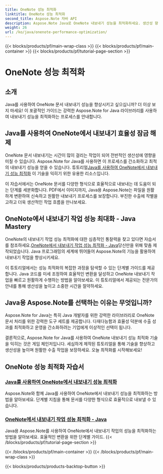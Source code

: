 ```yaml
---
title: OneNote 성능 최적화
linktitle: OneNote 성능 최적화
second_title: Aspose.Note 자바 API
description: Aspose.Note Java로 OneNote 내보내기 성능을 최적화하세요. 생산성 향상을 위한 단계별 지침을 통해 효율적인 문서를 다양한 형식으로 변환하는 방법을 알아보세요.
weight: 26
url: /ko/java/onenote-performance-optimization/
---
```


{{< blocks/products/pf/main-wrap-class >}}
{{< blocks/products/pf/main-container >}}
{{< blocks/products/pf/tutorial-page-section >}}

# OneNote 성능 최적화


## 소개

Java를 사용하여 OneNote 문서 내보내기 성능을 향상시키고 싶으십니까? 더 이상 보지 마세요! 이 포괄적인 가이드는 강력한 Aspose.Note for Java 라이브러리를 사용하여 내보내기 성능을 최적화하는 프로세스를 안내합니다.

## Java를 사용하여 OneNote에서 내보내기 효율성 잠금 해제

 OneNote 문서 내보내기는 시간이 많이 걸리는 작업이 되어 전반적인 생산성에 영향을 미칠 수 있습니다. Aspose.Note for Java를 사용하면 이 프로세스를 간소화하고 최적의 내보내기 성능을 얻을 수 있습니다. 튜토리얼[Java를 사용하여 OneNote에서 내보내기 성능 최적화](./optimize-export-performance/) 이 기술을 익히기 위한 유용한 리소스입니다.

이 자습서에서는 OneNote 문서를 다양한 형식으로 효율적으로 내보내는 데 도움이 되는 단계를 세분화합니다. PDF에서 이미지까지, Java용 Aspose.Note는 파일을 원활하게 변환하여 신속하고 원활한 내보내기 프로세스를 보장합니다. 부진한 수출에 작별을 고하고 더욱 생산적인 작업 흐름을 만나보세요.

## OneNote에서 내보내기 작업 성능 최대화 - Java Mastery

 OneNote의 내보내기 작업 성능 최적화에 대한 심층적인 통찰력을 찾고 있다면 자습서를 참조하세요.[OneNote에서 내보내기 작업 성능 최적화 - Java](./optimize-performance-consequent-export/)당신만을 위해 맞춤 제작되었습니다. Java 프로그래밍의 세계에 뛰어들어 Aspose.Note의 기능을 활용하여 내보내기 작업을 향상시키세요.

이 튜토리얼에서는 성능 최적화의 복잡한 과정을 탐색할 수 있는 단계별 가이드를 제공합니다. Java 코드를 미세 조정하여 효율적인 변환을 달성하고 OneNote 내보내기 작업을 빠르고 원활하게 수행하는 방법을 알아보세요. 이 튜토리얼에서 제공되는 전문가의 안내를 통해 생산성을 높이고 소중한 시간을 절약하세요.

## Java용 Aspose.Note를 선택하는 이유는 무엇입니까?

Aspose.Note for Java는 특히 Java 개발자를 위한 강력한 라이브러리로 OneNote 문서 처리를 위한 강력한 도구 세트를 제공합니다. 다재다능함과 효율성 덕분에 수출 성과를 최적화하고 운영을 간소화하려는 기업에게 이상적인 선택이 됩니다.

결론적으로, Aspose.Note for Java를 사용하여 OneNote 내보내기 성능 최적화 기술을 익히는 것은 게임 체인저입니다. 세심하게 제작된 튜토리얼을 통해 기술을 향상하고 생산성을 높이며 원활한 수출 작업을 보장하세요. 오늘 최적화를 시작해보세요!
## OneNote 성능 최적화 자습서
### [Java를 사용하여 OneNote에서 내보내기 성능 최적화](./optimize-export-performance/)
Aspose.Note와 함께 Java를 사용하여 OneNote에서 내보내기 성능을 최적화하는 방법을 알아보세요. 단계별 지침을 통해 문서를 다양한 형식으로 효율적으로 내보낼 수 있습니다.
### [OneNote에서 내보내기 작업 성능 최적화 - Java](./optimize-performance-consequent-export/)
Java용 Aspose.Note를 사용하여 OneNote에서 내보내기 작업의 성능을 최적화하는 방법을 알아보세요. 효율적인 변환을 위한 단계별 가이드.
{{< /blocks/products/pf/tutorial-page-section >}}

{{< /blocks/products/pf/main-container >}}
{{< /blocks/products/pf/main-wrap-class >}}

{{< blocks/products/products-backtop-button >}}
